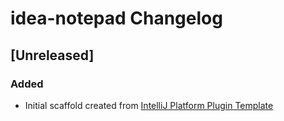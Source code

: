 <!-- Keep a Changelog guide -> https://keepachangelog.com -->

# idea-notepad Changelog

## [Unreleased]
### Added
- Initial scaffold created from [IntelliJ Platform Plugin Template](https://github.com/JetBrains/intellij-platform-plugin-template)
